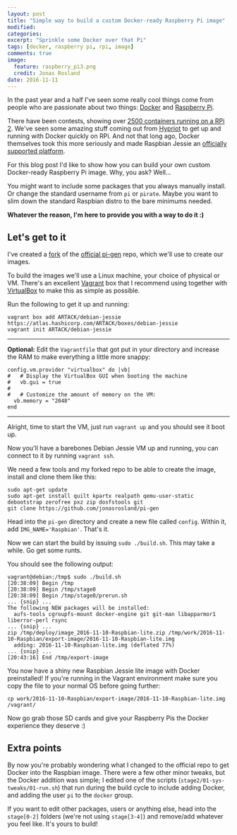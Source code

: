 ```yaml
---
layout: post
title: "Simple way to build a custom Docker-ready Raspberry Pi image"
modified:
categories:
excerpt: "Sprinkle some Docker over that Pi"
tags: [docker, raspberry pi, rpi, image]
comments: true
image:
  feature: raspberry_pi3.png
  credit: Jonas Rosland
date: 2016-11-11
---
```


In the past year and a half I've seen some really cool things come from people
who are passionate about two things: [Docker](http://docker.com) and [Raspberry Pi](http://raspberrypi.org).

There have been contests, showing over [2500 containers running on a RPi 2](https://blog.docker.com/2015/10/raspberry-pi-dockercon-challenge-winner/).
We've seen some amazing stuff coming out from [Hypriot](http://blog.hypriot.com) to get up and running with Docker quickly on RPi.
And not that long ago, Docker themselves took this more seriously and made Raspbian Jessie an [officially supported platform](https://www.raspberrypi.org/blog/docker-comes-to-raspberry-pi/).

For this blog post I'd like to show how you can build your own custom Docker-ready Raspberry Pi image.
Why, you ask?
Well...

You might want to include some packages that you always manually install.
Or change the standard username from `pi` or `pirate`.
Maybe you want to slim down the standard Raspbian distro to the bare minimums needed.

**Whatever the reason, I'm here to provide you with a way to do it :)**

## Let's get to it

I've created a [fork](https://github.com/jonasrosland/pi-gen) of the [official pi-gen](https://github.com/RPi-Distro/pi-gen) repo,
which we'll use to create our images.

To build the images we'll use a Linux machine, your choice of physical or VM.
There's an excellent [Vagrant](http://vagrantup.com) box that I recommend using together with [VirtualBox](http://virtualbox.org) to make this as simple as possible.

Run the following to get it up and running:

```
vagrant box add ARTACK/debian-jessie https://atlas.hashicorp.com/ARTACK/boxes/debian-jessie
vagrant init ARTACK/debian-jessie
```
---

**Optional:** Edit the `Vagrantfile` that got put in your directory and increase the RAM to make everything a little more snappy:

```
config.vm.provider "virtualbox" do |vb|
#   # Display the VirtualBox GUI when booting the machine
#   vb.gui = true
#
#   # Customize the amount of memory on the VM:
  vb.memory = "2048"
end
```

---

Alright, time to start the VM, just run `vagrant up` and you should see it boot up.

Now you'll have a barebones Debian Jessie VM up and running, you can connect to it by running `vagrant ssh`.

We need a few tools and my forked repo to be able to create the image, install and clone them like this:

```
sudo apt-get update
sudo apt-get install quilt kpartx realpath qemu-user-static debootstrap zerofree pxz zip dosfstools git
git clone https://github.com/jonasrosland/pi-gen
```

Head into the `pi-gen` directory and create a new file called `config`. Within it, add `IMG_NAME='Raspbian'`. That's it.

Now we can start the build by issuing `sudo ./build.sh`. This may take a while. Go get some runts.

You should see the following output:

```
vagrant@debian:/tmp$ sudo ./build.sh
[20:38:09] Begin /tmp
[20:38:09] Begin /tmp/stage0
[20:38:09] Begin /tmp/stage0/prerun.sh
... {snip} ...
The following NEW packages will be installed:
  aufs-tools cgroupfs-mount docker-engine git git-man libapparmor1 liberror-perl rsync
... {snip} ...
zip /tmp/deploy/image_2016-11-10-Raspbian-lite.zip /tmp/work/2016-11-10-Raspbian/export-image/2016-11-10-Raspbian-lite.img
  adding: 2016-11-10-Raspbian-lite.img (deflated 77%)
... {snip} ...
[20:43:16] End /tmp/export-image
```

You now have a shiny new Raspbian Jessie lite image with Docker preinstalled! If you're running in the Vagrant environment make sure you copy the file to your normal OS before going further:

```
cp work/2016-11-10-Raspbian/export-image/2016-11-10-Raspbian-lite.img /vagrant/
```

Now go grab those SD cards and give your Raspberry Pis the Docker experience they deserve :)

## Extra points

By now you're probably wondering what I changed to the official repo to get Docker into the Raspbian image. There were a few other minor tweaks, but the Docker addition was simple; I edited one of the scripts (`stage2/01-sys-tweaks/01-run.sh`) that run during the build cycle to include adding Docker, and adding the user `pi` to the `docker` group.

If you want to edit other packages, users or anything else, head into the `stage[0-2]` folders (we're not using `stage[3-4]`) and remove/add whatever you feel like. It's yours to build!
